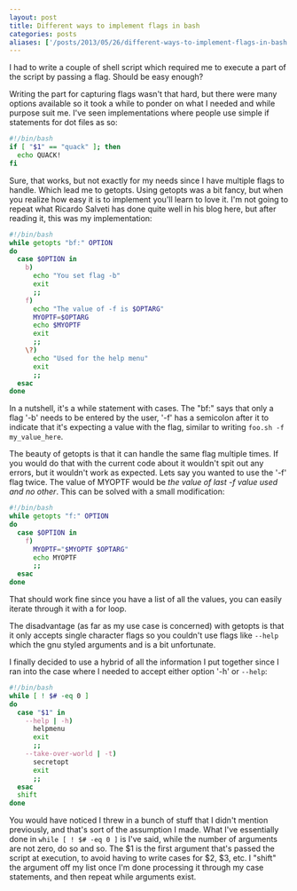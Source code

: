 ```yaml
---
layout: post
title: Different ways to implement flags in bash
categories: posts
aliases: ['/posts/2013/05/26/different-ways-to-implement-flags-in-bash']
---
```


I had to write a couple of shell script which required me to execute a part of the script by passing a flag. Should be easy enough?

Writing the part for capturing flags wasn't that hard, but there were many options available so it took a while to ponder on what I needed and while purpose suit me. I've seen implementations where people use simple if statements for dot files as so:

~~~ bash
#!/bin/bash
if [ "$1" == "quack" ]; then
  echo QUACK!
fi
~~~

Sure, that works, but not exactly for my needs since I have multiple flags to handle. Which lead me to getopts. Using getopts was a bit fancy, but when you realize how easy it is to implement you'll learn to love it. I'm not going to repeat what Ricardo Salveti has done quite well in his blog here, but after reading it, this was my implementation:

~~~ bash
#!/bin/bash
while getopts "bf:" OPTION
do
  case $OPTION in
    b)
      echo "You set flag -b"
      exit
      ;;
    f)
      echo "The value of -f is $OPTARG"
      MYOPTF=$OPTARG
      echo $MYOPTF
      exit
      ;;
    \?)
      echo "Used for the help menu"
      exit
      ;;
  esac
done
~~~

In a nutshell, it's a while statement with cases. The "bf:" says that only a flag '-b' needs to be entered by the user, '-f' has a semicolon after it to indicate that it's expecting a value with the flag, similar to writing `foo.sh -f my_value_here`.

The beauty of getopts is that it can handle the same flag multiple times. If you would do that with the current code about it wouldn't spit out any errors, but it wouldn't work as expected. Lets say you wanted to use the '-f' flag twice. The value of MYOPTF would be _the value of last -f value used and no other_. This can be solved with a small modification:

~~~ bash
#!/bin/bash
while getopts "f:" OPTION
do
  case $OPTION in
    f)
      MYOPTF="$MYOPTF $OPTARG"
      echo MYOPTF
      ;;
  esac
done
~~~

That should work fine since you have a list of all the values, you can easily iterate through it with a for loop.

The disadvantage (as far as my use case is concerned) with getopts is that it only accepts single character flags so you couldn't use flags like `--help` which the gnu styled arguments and is a bit unfortunate.

I finally decided to use a hybrid of all the information I put together since I ran into the case where I needed to accept either option '-h' or `--help`:

~~~ bash
#!/bin/bash
while [ ! $# -eq 0 ]
do
  case "$1" in
    --help | -h)
      helpmenu
      exit
      ;;
    --take-over-world | -t)
      secretopt
      exit
      ;;
  esac
  shift
done
~~~

You would have noticed I threw in a bunch of stuff that I didn't mention previously, and that's sort of the assumption I made.
What I've essentially done in `while [ ! $# -eq 0 ]` is I've said, while the number of arguments are not zero, do so and so.
The $1 is the first argument that's passed the script at execution, to avoid having to write cases for $2, $3, etc. I "shift" the argument off my list once I'm done processing it through my case statements, and then repeat while arguments exist.
